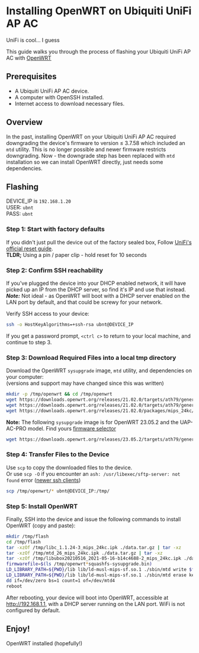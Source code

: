 # Installing OpenWRT on Ubiquiti UniFi AP AC

UniFi is cool... I guess

This guide walks you through the process of flashing your Ubiquiti UniFi AP AC with [OpenWRT](https://openwrt.org/)

## Prerequisites

- A Ubiquiti UniFi AP AC device.
- A computer with OpenSSH installed.
- Internet access to download necessary files.

## Overview

In the past, installing OpenWRT on your Ubiquiti UniFi AP AC required downgrading the device's firmware to version ≤ 3.7.58 which included an `mtd` utility. This is no longer possible and newer firmware restricts downgrading.
Now - the downgrade step has been replaced with `mtd` installation so we can install OpenWRT directly, just needs some dependencies. 

## Flashing

DEVICE_IP is `192.168.1.20`\
USER: `ubnt`\
PASS: `ubnt`

### Step 1: Start with factory defaults

If you didn't just pull the device out of the factory sealed box, Follow [UniFi's official reset guide](https://help.ui.com/hc/en-us/articles/205143490-UniFi-How-to-Reset-Devices-to-Factory-Defaults).\
**TLDR;** Using a pin / paper clip - hold reset for 10 seconds

### Step 2: Confirm SSH reachability

If you've plugged the device into your DHCP enabled network, it will have picked up an IP from the DHCP server, so find it's IP and use that instead.\
***Note:*** Not ideal - as OpenWRT will boot with a DHCP server enabled on the LAN port by default, and that could be screwy for your network.

Verify SSH access to your device:
```bash
ssh -o HostKeyAlgorithms=+ssh-rsa ubnt@DEVICE_IP
```
If you get a password prompt, `<ctrl c>` to return to your local machine, and continue to step 3.


### Step 3: Download Required Files into a local tmp directory

Download the OpenWRT `sysupgrade` image, `mtd` utility, and dependencies on your computer:\
(versions and support may have changed since this was written)
```bash
mkdir -p /tmp/openwrt && cd /tmp/openwrt
wget https://downloads.openwrt.org/releases/21.02.0/targets/ath79/generic/packages/mtd_26_mips_24kc.ipk
wget https://downloads.openwrt.org/releases/21.02.0/targets/ath79/generic/packages/libc_1.1.24-3_mips_24kc.ipk
wget https://downloads.openwrt.org/releases/21.02.0/packages/mips_24kc/base/libubox20210516_2021-05-16-b14c4688-2_mips_24kc.ipk
```
**Note:** The following `sysupgrade` image is for OpenWRT 23.05.2 and the UAP-AC-PRO model. Find yours [firmware selector](https://firmware-selector.openwrt.org/)
```bash
wget https://downloads.openwrt.org/releases/23.05.2/targets/ath79/generic/openwrt-23.05.2-ath79-generic-ubnt_unifiac-pro-squashfs-sysupgrade.bin
```

### Step 4: Transfer Files to the Device

Use `scp` to copy the downloaded files to the device.\
Or use `scp -O` if you encounter an `ash: /usr/libexec/sftp-server: not found` error ([newer ssh clients](https://www.openssh.com/txt/release-9.0))

```bash
scp /tmp/openwrt/* ubnt@DEVICE_IP:/tmp/
```

### Step 5: Install OpenWRT

Finally, SSH into the device and issue the following commands to install OpenWRT (copy and paste):
```bash
mkdir /tmp/flash
cd /tmp/flash
tar -xzOf /tmp/libc_1.1.24-3_mips_24kc.ipk ./data.tar.gz | tar -xz
tar -xzOf /tmp/mtd_26_mips_24kc.ipk ./data.tar.gz | tar -xz
tar -xzOf /tmp/libubox20210516_2021-05-16-b14c4688-2_mips_24kc.ipk ./data.tar.gz | tar -xz
firmwarefile=$(ls /tmp/openwrt*squashfs-sysupgrade.bin)
LD_LIBRARY_PATH=${PWD}/lib lib/ld-musl-mips-sf.so.1 ./sbin/mtd write $firmwarefile kernel0
LD_LIBRARY_PATH=${PWD}/lib lib/ld-musl-mips-sf.so.1 ./sbin/mtd erase kernel1
dd if=/dev/zero bs=1 count=1 of=/dev/mtd4
reboot
```

After rebooting, your device will boot into OpenWRT, accessible at http://192.168.1.1, with a DHCP server running on the LAN port. WiFi is not configured by default.

## Enjoy!

OpenWRT installed (hopefully!)